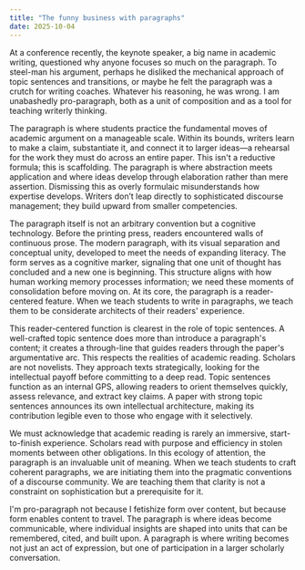 ```yaml
---
title: "The funny business with paragraphs"
date: 2025-10-04
---
```


At a conference recently, the keynote speaker, a big name in academic writing, questioned why anyone focuses so much on the paragraph. To steel-man his argument, perhaps he disliked the mechanical approach of topic sentences and transitions, or maybe he felt the paragraph was a crutch for writing coaches. Whatever his reasoning, he was wrong. I am unabashedly pro-paragraph, both as a unit of composition and as a tool for teaching writerly thinking.

The paragraph is where students practice the fundamental moves of academic argument on a manageable scale. Within its bounds, writers learn to make a claim, substantiate it, and connect it to larger ideas—a rehearsal for the work they must do across an entire paper. This isn't a reductive formula; this is scaffolding. The paragraph is where abstraction meets application and where ideas develop through elaboration rather than mere assertion. Dismissing this as overly formulaic misunderstands how expertise develops. Writers don’t leap directly to sophisticated discourse management; they build upward from smaller competencies.

The paragraph itself is not an arbitrary convention but a cognitive technology. Before the printing press, readers encountered walls of continuous prose. The modern paragraph, with its visual separation and conceptual unity, developed to meet the needs of expanding literacy. The form serves as a cognitive marker, signaling that one unit of thought has concluded and a new one is beginning. This structure aligns with how human working memory processes information; we need these moments of consolidation before moving on. At its core, the paragraph is a reader-centered feature. When we teach students to write in paragraphs, we teach them to be considerate architects of their readers' experience.

This reader-centered function is clearest in the role of topic sentences. A well-crafted topic sentence does more than introduce a paragraph's content; it creates a through-line that guides readers through the paper's argumentative arc. This respects the realities of academic reading. Scholars are not novelists. They approach texts strategically, looking for the intellectual payoff before committing to a deep read. Topic sentences function as an internal GPS, allowing readers to orient themselves quickly, assess relevance, and extract key claims. A paper with strong topic sentences announces its own intellectual architecture, making its contribution legible even to those who engage with it selectively.

We must acknowledge that academic reading is rarely an immersive, start-to-finish experience. Scholars read with purpose and efficiency in stolen moments between other obligations. In this ecology of attention, the paragraph is an invaluable unit of meaning. When we teach students to craft coherent paragraphs, we are initiating them into the pragmatic conventions of a discourse community. We are teaching them that clarity is not a constraint on sophistication but a prerequisite for it.

I'm pro-paragraph not because I fetishize form over content, but because form enables content to travel. The paragraph is where ideas become communicable, where individual insights are shaped into units that can be remembered, cited, and built upon. A paragraph is where writing becomes not just an act of expression, but one of participation in a larger scholarly conversation.